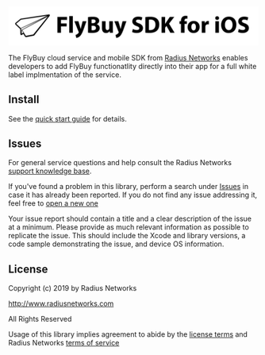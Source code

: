 ![FlyBuy SDK for iOS](readme.png)

The FlyBuy cloud service and mobile SDK from [Radius Networks][1] enables
developers to add FlyBuy functionatlity directly into their app for a full
white label implmentation of the service.

## Install

See the [quick start guide](/doc/quickstart.md) for details.

## Issues

For general service questions and help consult the Radius Networks [support knowledge base][2].

If you've found a problem in this library, perform a search under [Issues][3]
in case it has already been reported. If you do not find any issue addressing
it, feel free to [open a new one][3]

Your issue report should contain a title and a clear description of the issue
at a minimum. Please provide as much relevant information as possible to
replicate the issue. This should include the Xcode and library versions, a code
sample demonstrating the issue, and device OS information.

## License

Copyright (c) 2019 by Radius Networks

http://www.radiusnetworks.com

All Rights Reserved

Usage of this library implies agreement to abide by the [license
terms](LICENSE) and Radius Networks [terms of service][4]

[1]: http://www.radiusnetworks.com/
[2]: https://radiusnetworks.zendesk.com/
[3]: https://github.com/RadiusNetworks/flybuy-ios/issues/new
[4]: http://www.radiusnetworks.com/terms_of_service.html

